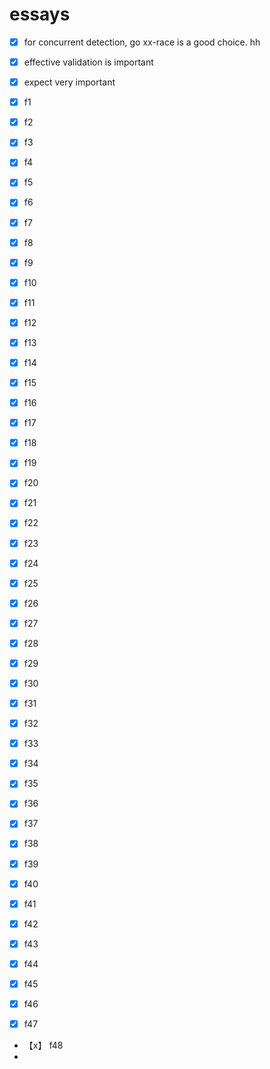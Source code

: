# essays
- [x] for concurrent detection, go xx-race is a good choice. hh
- [x] effective validation is important
- [x] expect very important
- [x] f1 
- [x] f2
- [x] f3
- [x] f4
- [x] f5
- [x] f6
- [x] f7
- [x] f8
- [x] f9
- [x] f10
- [x] f11
- [x] f12
- [x] f13
- [x] f14
- [x] f15
- [x] f16
- [x] f17
- [x] f18
- [x] f19
- [x] f20
- [x] f21
- [x] f22
- [x] f23
- [x] f24
- [x] f25
- [x] f26
- [x] f27
- [x] f28
- [x] f29
- [x] f30
- [x] f31
- [x] f32
- [x] f33
- [x] f34
- [x] f35
- [x] f36
- [x] f37
- [x] f38
- [x] f39
- [x] f40
- [x] f41
- [x] f42
- [x] f43
- [x] f44
- [x] f45
- [x] f46
- [x] f47



- 【x】 f48
-
